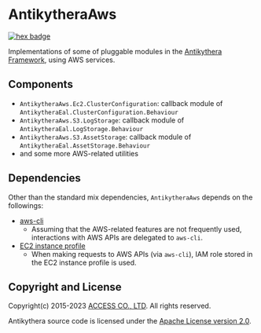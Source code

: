 # AntikytheraAws

[![hex badge](https://img.shields.io/hexpm/v/antikythera_aws.svg)](https://hex.pm/packages/antikythera_aws)

Implementations of some of pluggable modules in the [Antikythera Framework](https://github.com/access-company/antikythera), using AWS services.

## Components

- `AntikytheraAws.Ec2.ClusterConfiguration`: callback module of `AntikytheraEal.ClusterConfiguration.Behaviour`
- `AntikytheraAws.S3.LogStorage`: callback module of `AntikytheraEal.LogStorage.Behaviour`
- `AntikytheraAws.S3.AssetStorage`: callback module of `AntikytheraEal.AssetStorage.Behaviour`
- and some more AWS-related utilities

## Dependencies

Other than the standard mix dependencies, `AntikytheraAws` depends on the followings:

- [aws-cli](https://github.com/aws/aws-cli)
    - Assuming that the AWS-related features are not frequently used, interactions with AWS APIs are delegated to `aws-cli`.
- [EC2 instance profile](https://docs.aws.amazon.com/IAM/latest/UserGuide/id_roles_use_switch-role-ec2_instance-profiles.html)
    - When making requests to AWS APIs (via `aws-cli`), IAM role stored in the EC2 instance profile is used.

## Copyright and License

Copyright(c) 2015-2023 [ACCESS CO., LTD](https://www.access-company.com). All rights reserved.

Antikythera source code is licensed under the [Apache License version 2.0](./LICENSE).
